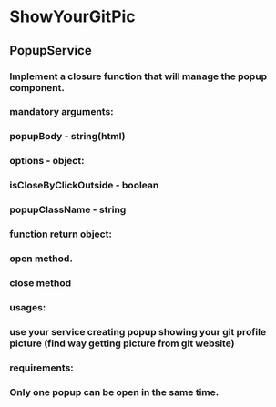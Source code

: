 # ShowYourGitPic



## PopupService
### Implement a closure function that will manage the popup component.
### mandatory arguments:
### popupBody - string(html)
### options - object:
### isCloseByClickOutside - boolean
### popupClassName - string

### function return object:
### open method.
### close method

### usages:
### use your service creating popup showing your git profile picture (find way getting picture from git website)
### requirements:
### Only one popup can be open in the same time.
